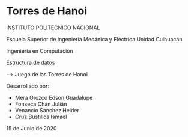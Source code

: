 # Torres de Hanoi

INSTITUTO POLITECNICO NACIONAL

Escuela Superior de Ingeniería Mecánica y Eléctrica 
Unidad Culhuacán

Ingeniería en Computación

Estructura de datos

--> Juego de las Torres de Hanoi

Desarrollado por: 
  * Mera Orozco Edson Guadalupe       
  * Fonseca Chan Julián               
  * Venancio Sanchez Heider           
  * Cruz Bustillos Ismael             

15 de Junio de 2020
